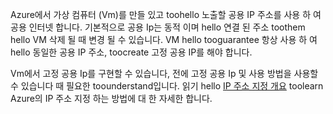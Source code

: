 Azure에서 가상 컴퓨터 (Vm)를 만들 있고 toohello 노출할 공용 IP 주소를 사용 하 여 공용 인터넷 합니다. 기본적으로 공용 Ip는 동적 이며 hello 연결 된 주소 toothem hello VM 삭제 될 때 변경 될 수 있습니다. VM hello tooguarantee 항상 사용 하 여 hello 동일한 공용 IP 주소, toocreate 고정 공용 IP를 해야 합니다. 

Vm에서 고정 공용 Ip를 구현할 수 있습니다, 전에 고정 공용 Ip 및 사용 방법을 사용할 수 있습니다 때 필요한 toounderstand입니다. 읽기 hello [IP 주소 지정 개요](../articles/virtual-network/virtual-network-ip-addresses-overview-arm.md) toolearn Azure의 IP 주소 지정 하는 방법에 대 한 자세한 합니다.

